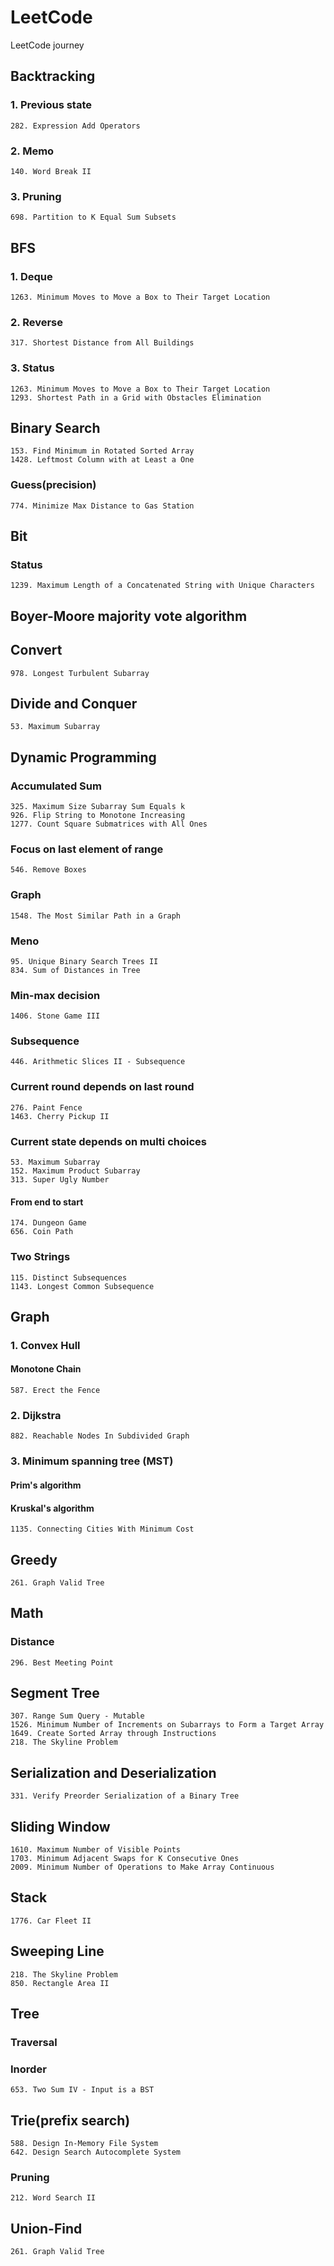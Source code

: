 # LeetCode
LeetCode journey

## Backtracking
### 1. Previous state
    282. Expression Add Operators
### 2. Memo
    140. Word Break II
### 3. Pruning
    698. Partition to K Equal Sum Subsets
    
## BFS
### 1. Deque
    1263. Minimum Moves to Move a Box to Their Target Location
### 2. Reverse
    317. Shortest Distance from All Buildings
### 3. Status
    1263. Minimum Moves to Move a Box to Their Target Location
    1293. Shortest Path in a Grid with Obstacles Elimination

## Binary Search
	153. Find Minimum in Rotated Sorted Array
    1428. Leftmost Column with at Least a One
### Guess(precision)
	774. Minimize Max Distance to Gas Station
    
## Bit
### Status
	1239. Maximum Length of a Concatenated String with Unique Characters

## Boyer-Moore majority vote algorithm

## Convert
	978. Longest Turbulent Subarray

## Divide and Conquer
	53. Maximum Subarray

## Dynamic Programming
### Accumulated Sum
    325. Maximum Size Subarray Sum Equals k
	926. Flip String to Monotone Increasing
	1277. Count Square Submatrices with All Ones
### Focus on last element of range
    546. Remove Boxes
### Graph
    1548. The Most Similar Path in a Graph
### Meno
    95. Unique Binary Search Trees II
    834. Sum of Distances in Tree
### Min-max decision
    1406. Stone Game III
### Subsequence
    446. Arithmetic Slices II - Subsequence
### Current round depends on last round
    276. Paint Fence
    1463. Cherry Pickup II
### Current state depends on multi choices
	53. Maximum Subarray
	152. Maximum Product Subarray
    313. Super Ugly Number
#### From end to start
	174. Dungeon Game
	656. Coin Path
### Two Strings
    115. Distinct Subsequences
    1143. Longest Common Subsequence

## Graph
### 1. Convex Hull
#### Monotone Chain
    587. Erect the Fence
### 2. Dijkstra
    882. Reachable Nodes In Subdivided Graph
### 3. Minimum spanning tree (MST)
#### Prim's algorithm
#### Kruskal's algorithm
    1135. Connecting Cities With Minimum Cost

## Greedy
	261. Graph Valid Tree
	
## Math
### Distance
	296. Best Meeting Point
	
## Segment Tree
	307. Range Sum Query - Mutable
	1526. Minimum Number of Increments on Subarrays to Form a Target Array
	1649. Create Sorted Array through Instructions
	218. The Skyline Problem
	
## Serialization and Deserialization
	331. Verify Preorder Serialization of a Binary Tree
	
## Sliding Window
	1610. Maximum Number of Visible Points
	1703. Minimum Adjacent Swaps for K Consecutive Ones
	2009. Minimum Number of Operations to Make Array Continuous
	
## Stack
	1776. Car Fleet II
	
## Sweeping Line
	218. The Skyline Problem
	850. Rectangle Area II
	
## Tree
### Traversal
### Inorder
	653. Two Sum IV - Input is a BST
	
## Trie(prefix search)
	588. Design In-Memory File System
	642. Design Search Autocomplete System
### Pruning
	212. Word Search II

## Union-Find
    261. Graph Valid Tree

